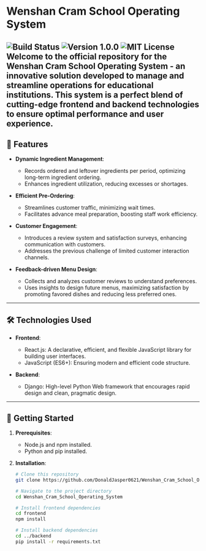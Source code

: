 # Wenshan Cram School Operating System
![Build Status](https://img.shields.io/badge/build-passing-brightgreen) ![Version 1.0.0](https://img.shields.io/badge/version-1.0.0-blue) ![MIT License](https://img.shields.io/badge/license-MIT-green)
Welcome to the official repository for the Wenshan Cram School Operating System - an innovative solution developed to manage and streamline operations for educational institutions. This system is a perfect blend of cutting-edge frontend and backend technologies to ensure optimal performance and user experience.
---

## 🚀 Features

- **Dynamic Ingredient Management**:
  - Records ordered and leftover ingredients per period, optimizing long-term ingredient ordering.
  - Enhances ingredient utilization, reducing excesses or shortages.

- **Efficient Pre-Ordering**:
  - Streamlines customer traffic, minimizing wait times.
  - Facilitates advance meal preparation, boosting staff work efficiency.

- **Customer Engagement**:
  - Introduces a review system and satisfaction surveys, enhancing communication with customers.
  - Addresses the previous challenge of limited customer interaction channels.

- **Feedback-driven Menu Design**:
  - Collects and analyzes customer reviews to understand preferences.
  - Uses insights to design future menus, maximizing satisfaction by promoting favored dishes and reducing less preferred ones.
---

## 🛠️ Technologies Used

- **Frontend**:
  - React.js: A declarative, efficient, and flexible JavaScript library for building user interfaces.
  - JavaScript (ES6+): Ensuring modern and efficient code structure.
  
- **Backend**:
  - Django: High-level Python Web framework that encourages rapid design and clean, pragmatic design.

---

## 🚀 Getting Started

1. **Prerequisites**:

   - Node.js and npm installed.
   - Python and pip installed.

2. **Installation**:

   ```bash
   # Clone this repository
   git clone https://github.com/DonaldJasper0621/Wenshan_Cram_School_Operating_System.git

   # Navigate to the project directory
   cd Wenshan_Cram_School_Operating_System

   # Install frontend dependencies
   cd frontend
   npm install

   # Install backend dependencies
   cd ../backend
   pip install -r requirements.txt
